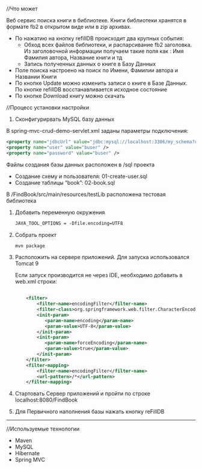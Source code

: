 
//Что может

Веб сервис поиска книги в библиотеке. Книги библиотеки хранятся в формате fb2 в открытом виде или в zip архивах. 

- По нажатию на кнопку refillDB происходит два крупных события:
    - Обход всех файлов библиотеки, и распарсивание fb2 заголовка. Из заголовочной информации получаем такие поля как : Имя Фамилия автора, Название книги и тд
    - Запись полученных данных о книге в Базу Данных
- Поле поиска настроено на поиск по Имени, Фамилии автора и Названии Книги
- По кнопке Update можно изменить записи о книге в Базе Данных. По кнопке refillDB восстанавливается исходное состояние
- По кнопке Download книгу можно скачать

//Процесс установки настройки

1. Сконфигурирвать MySQL базу данных

В spring-mvc-crud-demo-servlet.xml заданы параметры подключения:

```xml
<property name="jdbcUrl" value="jdbc:mysql://localhost:3306/my_schema?useSSL=false&serverTimezone=UTC" />
<property name="user" value="buser" />
<property name="password" value="buser" />
```

Файлы создания базы данных расположен в /sql проекта

- Создание схему и пользователя: 01-create-user.sql
- Создание таблицы “book”: 02-book.sql

В /FindBook/src/main/resources/testLib расположена тестовая библиотека

1. Добавить переменную окружения
    
    ```xml
    JAVA_TOOL_OPTIONS = -Dfile.encoding=UTF8
    ```
    
2. Собрать проект
    
    ```xml
    mvn package
    ```
    
3. Расположить на сервере приложений. Для запуска использовался Tomcat 9
    
    Если запуск производится не через IDE, необходимо добавить в web.xml строки:
    
    ```xml
     
    	<filter>  
    	    <filter-name>encodingFilter</filter-name>  
    	    <filter-class>org.springframework.web.filter.CharacterEncodingFilter</filter-class>  
    	    <init-param>  
    	       <param-name>encoding</param-name>  
    	       <param-value>UTF-8</param-value>  
    	    </init-param>  
    	    <init-param>  
    	       <param-name>forceEncoding</param-name>  
    	       <param-value>true</param-value>  
    	    </init-param>  
    	</filter>  
    	<filter-mapping>  
    	    <filter-name>encodingFilter</filter-name>  
    	    <url-pattern>/*</url-pattern>  
    	</filter-mapping>
    ```
    
4. Стартовать Сервер приложений и пройти по строке localhost:8080/FindBook
5. Для Первичного нaполнения базы нажать кнопку reFillDB

---

//Используемые технологии

- Maven
- MySQL
- Hibernate
- Spring MVC
